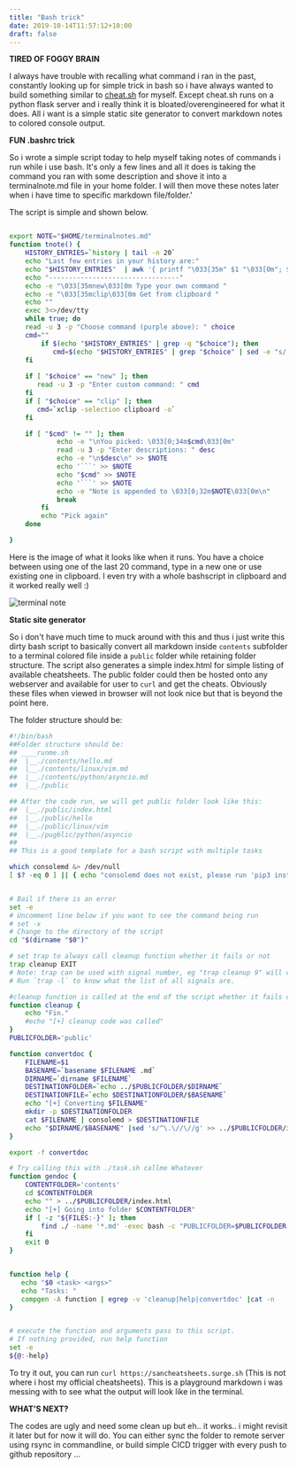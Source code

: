 ```yaml
---
title: "Bash trick"
date: 2019-10-14T11:57:12+10:00
draft: false
---
```


__TIRED OF FOGGY BRAIN__

I always have trouble with recalling what command i ran in the past, constantly looking up for simple trick in bash so i have always wanted to build something similar to [cheat.sh](http://cheat.sh/) for myself. Except cheat.sh runs on a python flask server and i really think it is bloated/overengineered for what it does. All i want is a simple static site generator to convert markdown notes to colored console output. 

__FUN .bashrc trick__

So i wrote a simple script today to help myself taking notes of commands i run while i use bash. It's only a few lines and all it does is taking the command you ran with some description and shove it into a terminalnote.md file in your home folder. I will then move these notes later when i have time to specific markdown file/folder.'

The script is simple and shown below.

```bash

export NOTE="$HOME/terminalnotes.md"
function tnote() {
    HISTORY_ENTRIES=`history | tail -n 20`
    echo "Last few entries in your history are:"
    echo "$HISTORY_ENTRIES"  | awk '{ printf "\033[35m" $1 "\033[0m"; $1 = ""; print $0;}'
    echo "---------------------------------"
    echo -e "\033[35mnew\033[0m Type your own command "
    echo -e "\033[35mclip\033[0m Get from clipboard "
    echo ""
    exec 3<>/dev/tty
    while true; do
	read -u 3 -p "Choose command (purple above): " choice
	cmd=""
        if $(echo "$HISTORY_ENTRIES" | grep -q "$choice"); then
           cmd=$(echo "$HISTORY_ENTRIES" | grep "$choice" | sed -e "s/ *[0-9]* *//")
	fi
	
	if [ "$choice" == "new" ]; then
	   read -u 3 -p "Enter custom command: " cmd
	fi
	if [ "$choice" == "clip" ]; then
	   cmd=`xclip -selection clipboard -o`
	fi

	if [ "$cmd" != "" ]; then
            echo -e "\nYou picked: \033[0;34m$cmd\033[0m"
            read -u 3 -p "Enter descriptions: " desc
            echo -e "\n$desc\n" >> $NOTE
            echo '```' >> $NOTE
            echo "$cmd" >> $NOTE
            echo '```' >> $NOTE
            echo -e "Note is appended to \033[0;32m$NOTE\033[0m\n"
            break
        fi
        echo "Pick again"
    done

}

```

Here is the image of what it looks like when it runs. You have a choice between using one of the last 20 command, type in a new one or use existing one in clipboard. I even try with a whole bashscript in clipboard and it worked really well  :) 

![terminal note](/static/terminalnote.png)

__Static site generator__

So i don't have much time to muck around with this and thus i just write this dirty bash script to basically convert all markdown inside `contents` subfolder to a terminal colored file inside a `public` folder while retaining folder structure. The script also generates a simple index.html for simple listing of available cheatsheets. The public folder could then be hosted onto any webserver and available for user to `curl` and get the cheats. Obviously these files when viewed in browser will not look nice but that is beyond the point here.

The folder structure should be:


```bash
#!/bin/bash
##Folder structure should be:
## ____runme.sh
##  |__./contents/hello.md
##  |__./contents/linux/vim.md
##  |__./contents/python/asyncio.md
##  |__./public

## After the code run, we will get public folder look like this:
##  |__./public/index.html
##  |__./public/hello
##  |__./public/linux/vim
##  |__./pugblic/python/asyncio
##
## This is a good template for a bash script with multiple tasks

which consolemd &> /dev/null
[ $? -eq 0 ] || { echo "consolemd does not exist, please run 'pip3 install consolemd'"; exit 1; }


# Bail if there is an error
set -e
# Uncomment line below if you want to see the command being run
# set -x
# Change to the directory of the script
cd "$(dirname "$0")"

# set trap to always call cleanup function whether it fails or not
trap cleanup EXIT
# Note: trap can be used with signal number, eg "trap cleanup 9" will only be called on sigkill 
# Run `trap -l` to know what the list of all signals are.

#cleanup function is called at the end of the script whether it fails or not
function cleanup {
    echo "Fin."
    #echo "[+] cleanup code was called"
}
PUBLICFOLDER='public'

function convertdoc {
    FILENAME=$1
    BASENAME=`basename $FILENAME .md`
    DIRNAME=`dirname $FILENAME`
    DESTINATIONFOLDER=`echo ../$PUBLICFOLDER/$DIRNAME`
    DESTINATIONFILE=`echo $DESTINATIONFOLDER/$BASENAME`
    echo "[+] Converting $FILENAME" 
    mkdir -p $DESTINATIONFOLDER
    cat $FILENAME | consolemd > $DESTINATIONFILE
    echo "$DIRNAME/$BASENAME" |sed 's/^\.\//\//g' >> ../$PUBLICFOLDER/index.html
}

export -f convertdoc

# Try calling this with ./task.sh callme Whatever
function gendoc {
    CONTENTFOLDER='contents'
    cd $CONTENTFOLDER
    echo "" > ../$PUBLICFOLDER/index.html
    echo "[+] Going into folder $CONTENTFOLDER" 
    if [ -z "${FILES:-}" ]; then
        find ./ -name '*.md' -exec bash -c "PUBLICFOLDER=$PUBLICFOLDER convertdoc {}" \;
    fi
    exit 0
}


function help {
   echo "$0 <task> <args>"
   echo "Tasks: "
   compgen -A function | egrep -v 'cleanup|help|convertdoc' |cat -n
}


# execute the function and arguments pass to this script.
# If nothing provided, run help function
set -e
${@:-help}

```


To try it out, you can run `curl https://sancheatsheets.surge.sh` (This is not where i host my official cheatsheets). This is a playground markdown i was messing with to see what the output will look like in the terminal.

__WHAT'S NEXT?__

The codes are ugly and need some clean up but eh.. it works.. i might revisit it later but for now it will do. You can either sync the folder to remote server using rsync in commandline, or build simple CICD trigger with every push to github repository ... 
